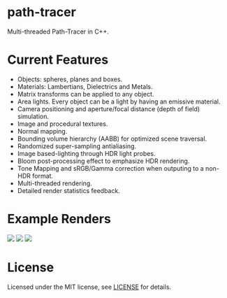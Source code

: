 # path-tracer
Multi-threaded Path-Tracer in C++.

# Current Features
- Objects: spheres, planes and boxes.
- Materials: Lambertians, Dielectrics and Metals.
- Matrix transforms can be applied to any object.
- Area lights. Every object can be a light by having an emissive material.
- Camera positioning and aperture/focal distance (depth of field) simulation.
- Image and procedural textures.
- Normal mapping.
- Bounding volume hierarchy (AABB) for optimized scene traversal.
- Randomized super-sampling antialiasing.
- Image based-lighting through HDR light probes.
- Bloom post-processing effect to emphasize HDR rendering.
- Tone Mapping and sRGB/Gamma correction when outputing to a non-HDR format.
- Multi-threaded rendering.
- Detailed render statistics feedback.

# Example Renders
![](http://bmlourenco.com/uploads/3/8/6/2/3862236/2716482_orig.jpg)
![](http://bmlourenco.com/uploads/3/8/6/2/3862236/3414322_orig.jpg)
![](http://bmlourenco.com/uploads/3/8/6/2/3862236/5249411_orig.jpg)

# License
Licensed under the MIT license, see [LICENSE](https://github.com/MadEqua/path-tracer/blob/master/LICENSE) for details.
